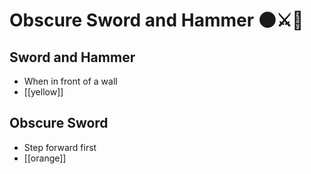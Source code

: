 # Obscure Sword and Hammer 🌑⚔️🔨

## Sword and Hammer

- When in front of a wall
- [[yellow]]

## Obscure Sword

- Step forward first
- [[orange]]

